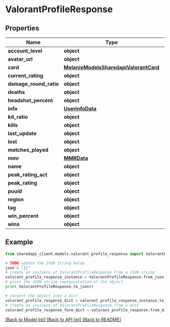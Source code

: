 # ValorantProfileResponse


## Properties
Name | Type | Description | Notes
------------ | ------------- | ------------- | -------------
**account_level** | **object** |  | [optional] 
**avatar_url** | **object** |  | [optional] 
**card** | [**MelanieModelsSharedapiValorantCard**](MelanieModelsSharedapiValorantCard.md) |  | [optional] 
**current_rating** | **object** |  | [optional] 
**damage_round_ratio** | **object** |  | [optional] 
**deaths** | **object** |  | [optional] 
**headshot_percent** | **object** |  | [optional] 
**info** | [**UserinfoData**](UserinfoData.md) |  | [optional] 
**kd_ratio** | **object** |  | [optional] 
**kills** | **object** |  | [optional] 
**last_update** | **object** |  | [optional] 
**lost** | **object** |  | [optional] 
**matches_played** | **object** |  | [optional] 
**mmr** | [**MMRData**](MMRData.md) |  | [optional] 
**name** | **object** |  | [optional] 
**peak_rating_act** | **object** |  | [optional] 
**peak_rating** | **object** |  | [optional] 
**puuid** | **object** |  | [optional] 
**region** | **object** |  | [optional] 
**tag** | **object** |  | [optional] 
**win_percent** | **object** |  | [optional] 
**wins** | **object** |  | [optional] 

## Example

```python
from sharedapi_client.models.valorant_profile_response import ValorantProfileResponse

# TODO update the JSON string below
json = "{}"
# create an instance of ValorantProfileResponse from a JSON string
valorant_profile_response_instance = ValorantProfileResponse.from_json(json)
# print the JSON string representation of the object
print ValorantProfileResponse.to_json()

# convert the object into a dict
valorant_profile_response_dict = valorant_profile_response_instance.to_dict()
# create an instance of ValorantProfileResponse from a dict
valorant_profile_response_form_dict = valorant_profile_response.from_dict(valorant_profile_response_dict)
```
[[Back to Model list]](../README.md#documentation-for-models) [[Back to API list]](../README.md#documentation-for-api-endpoints) [[Back to README]](../README.md)


